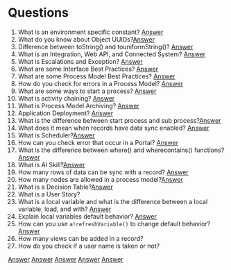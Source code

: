# Questions
1. What is an environment specific constant? [Answer](./OtherObjects/Constants.md#environment-specific)
2. What do you know about Object UUIDs?[Answer](./Objects.md#uuids)
3. Difference between toString() and touniformString()? [Answer](./Functions/Conversion.md#convert-a-value-to-text)
4. What is an Integration, Web API, and Connected System? [Answer](./Integrations/README.md)
5. What is Escalations and Exception? [Answer](./ProcessModels/EscalationandException.md)
6. What are some Interface Best Practices? [Answer](./OtherObjects/Interfaces.md#interface-best-practice)
7. What are some Process Model Best Practices? [Answer](./ProcessModels/ProcessModels.md#process-model-best-practices)
8. How do you check for errors in a Process Model? [Answer](./ProcessModels/ProcessModels.md#errors-in-a-process-model)
9. What are some ways to start a process? [Answer](./ProcessModels/ProcessModels.md#ways-to-start-a-process)
10. What is activity chaining? [Answer](./ProcessModels/ProcessModels.md#activity-chaining)
11. What is Process Model Archiving? [Answer](./ProcessModels/ProcessModels.md#archiving)
12. Application Deployment? [Answer](./Deployment.md)
13. What is the difference between start process and sub process?[Answer](./ProcessModels/Nodes/SmartServices/StartingProcesses/StartSubProcess.md#start-process-vs-sub-process)
15. What does it mean when records have data sync enabled? [Answer](./Data/Records/Records.md#record-data-sync)
16. What is Scheduler?[Answer](./ProcessModels/SCHEDULER.md)
17. How can you check error that occur in a Portal? [Answer](./Portals/PORTALS.md#monitoring-portals)
18. What is the difference between where() and wherecontains() functions? [Answer](./Functions/Array.md#where)
19. What is AI Skill?[Answer]()
20. How many rows of data can be sync with a record? [Answer](./Records/RECORDS.md#record-data-sync)
21. How many nodes are allowed in a process model?[Answer](./ProcessModels/ProcessModels.md#process-model-best-practices)
22. What is a Decision Table?[Answer](./OtherObjects/DecisionTable.md)
23. What is a User Story?
24. What is a local variable and what is the difference between a local variable, load, and with? [Answer](./OtherObjects/LocalVariables.md#local-variales)
25. Explain local variables default behavior? [Answer](./OtherObjects/LocalVariables.md#default-refresh-behavior-for-all-local-variables)
26. How can you use `a!refreshVariable()` to change default behavior? [Answer](./OtherObjects/LocalVariables.md#disable-default-refresh-behavior-arefreshvariable)
27. How many views can be added in a record?
28. How do you check if a user name is taken or not?

[Answer]()
[Answer]()
[Answer]()
[Answer]()
[Answer]()

